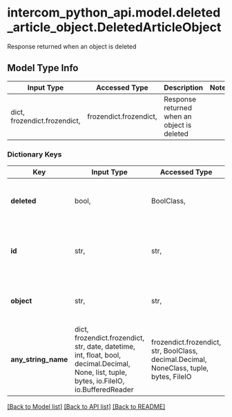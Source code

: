 # intercom_python_api.model.deleted_article_object.DeletedArticleObject

Response returned when an object is deleted

## Model Type Info
Input Type | Accessed Type | Description | Notes
------------ | ------------- | ------------- | -------------
dict, frozendict.frozendict,  | frozendict.frozendict,  | Response returned when an object is deleted | 

### Dictionary Keys
Key | Input Type | Accessed Type | Description | Notes
------------ | ------------- | ------------- | ------------- | -------------
**deleted** | bool,  | BoolClass,  | Whether the article was deleted successfully or not. | [optional] 
**id** | str,  | str,  | The unique identifier for the article which you provided in the URL. | [optional] 
**object** | str,  | str,  | The type of object which was deleted. - article | [optional] must be one of ["article", ] 
**any_string_name** | dict, frozendict.frozendict, str, date, datetime, int, float, bool, decimal.Decimal, None, list, tuple, bytes, io.FileIO, io.BufferedReader | frozendict.frozendict, str, BoolClass, decimal.Decimal, NoneClass, tuple, bytes, FileIO | any string name can be used but the value must be the correct type | [optional]

[[Back to Model list]](../../README.md#documentation-for-models) [[Back to API list]](../../README.md#documentation-for-api-endpoints) [[Back to README]](../../README.md)

